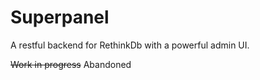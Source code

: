 # Superpanel
A restful backend for RethinkDb with a powerful admin UI.

~~Work in progress~~ Abandoned



